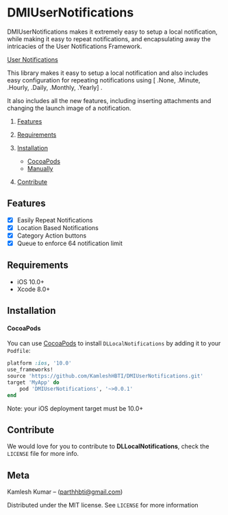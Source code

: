 # DMIUserNotifications
DMIUserNotifications makes it extremely easy to setup a local notification, while making it easy to repeat notifications, and encapsulating away the intricacies of the User Notifications Framework.

[User Notifications](https://developer.apple.com/reference/usernotifications)

This library makes it easy to setup a local notification and also includes easy configuration for repeating notifications using [ .None, .Minute, .Hourly, .Daily, .Monthly, .Yearly] .

It also includes all the new features, including inserting attachments and changing the launch image of a notification.

1. [Features](#features)
2. [Requirements](#requirements)
3. [Installation](#installation)
    - [CocoaPods](#cocoapods)
    - [Manually](#manually)

4. [Contribute](#contribute)

## Features

- [x] Easily Repeat Notifications
- [x] Location Based Notifications
- [x] Category Action buttons
- [x] Queue to enforce 64 notification limit

## Requirements

- iOS 10.0+
- Xcode 8.0+

## Installation

#### CocoaPods
You can use [CocoaPods](http://cocoapods.org/) to install `DLLocalNotifications` by adding it to your `Podfile`:

```ruby
platform :ios, '10.0'
use_frameworks!
source 'https://github.com/KamleshHBTI/DMIUserNotifications.git'
target 'MyApp' do
	pod 'DMIUserNotifications', '~>0.0.1'
end
```


Note: your iOS deployment target must be 10.0+

## Contribute

We would love for you to contribute to **DLLocalNotifications**, check the ``LICENSE`` file for more info.

## Meta

Kamlesh Kumar – (parthhbti@gmail.com)

Distributed under the MIT license. See ``LICENSE`` for more information
